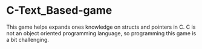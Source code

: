# C-Text_Based-game
This game helps expands ones knowledge on structs and pointers in C. C is not an object oriented programming language, so programming this game is a bit challenging. 
